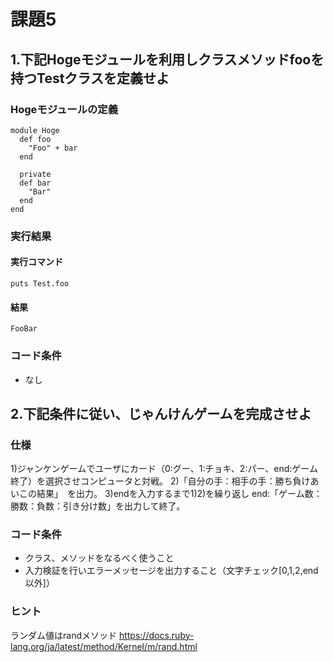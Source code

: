 # 課題5

## 1.下記Hogeモジュールを利用しクラスメソッドfooを持つTestクラスを定義せよ

### Hogeモジュールの定義
```
module Hoge
  def foo
    "Foo" + bar
  end

  private
  def bar
    "Bar"
  end
end
```

### 実行結果

#### 実行コマンド
```
puts Test.foo
```
#### 結果
```
FooBar
```

### コード条件
- なし

## 2.下記条件に従い、じゃんけんゲームを完成させよ

### 仕様
1)ジャンケンゲームでユーザにカード（0:グー、1:チョキ、2:パー、end:ゲーム終了）を選択させコンピュータと対戦。
2)「自分の手：相手の手：勝ち負けあいこの結果」　を出力。
3)endを入力するまで1)2)を繰り返し
end:「ゲーム数：勝数：負数：引き分け数」を出力して終了。

### コード条件
- クラス、メソッドをなるべく使うこと
- 入力検証を行いエラーメッセージを出力すること（文字チェック[0,1,2,end以外]）

### ヒント
ランダム値はrandメソッド
https://docs.ruby-lang.org/ja/latest/method/Kernel/m/rand.html


